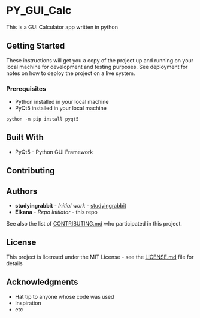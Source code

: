 # PY_GUI_Calc

This is a GUI Calculator app written in python

## Getting Started

These instructions will get you a copy of the project up and running on your local machine for development and testing purposes. See deployment for notes on how to deploy the project on a live system.

### Prerequisites

- Python installed in your local machine
- PyQt5 installed in your local machine
```
python -m pip install pyqt5
```

## Built With

* PyQt5 - Python GUI Framework

## Contributing


## Authors

* **studyingrabbit** - *Initial work* - [studyingrabbit](https://studyingrabbit.tistory.com/23)
* **Elkana** - *Repo Initiator* - this repo

See also the list of [CONTRIBUTING.md](https://github.com/WangDangSPT/gui_calc/blob/main/CONTRIBUTING.md) who participated in this project.

## License

This project is licensed under the MIT License - see the [LICENSE.md](https://github.com/WangDangSPT/gui_calc/blob/main/LICENSE) file for details

## Acknowledgments

* Hat tip to anyone whose code was used
* Inspiration
* etc
